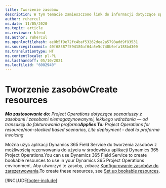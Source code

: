 ```yaml
---
title: Tworzenie zasobów
description: W tym temacie zamieszczono link do informacji dotyczące sposobu tworzenia zasobów możliwych do zarezerwowania.
author: ruhercul
ms.date: 11/05/2020
ms.topic: article
ms.reviewer: kfend
ms.author: ruhercul
ms.openlocfilehash: ae0b5f9e72fc4baf53262dea2a5798add9f83531
ms.sourcegitcommit: 40f68387f594180af64a5e5c748b6efa188bd300
ms.translationtype: HT
ms.contentlocale: pl-PL
ms.lasthandoff: 05/10/2021
ms.locfileid: "6002940"
---
```

# <a name="create-resources"></a><span data-ttu-id="71c6d-103">Tworzenie zasobów</span><span class="sxs-lookup"><span data-stu-id="71c6d-103">Create resources</span></span>

<span data-ttu-id="71c6d-104">_**Ma zastosowanie do:** Project Operations dotyczące scenariuszy z zasobami i zasobami niemagazynowanymi, lekkiego wdrażania — od transakcji do fakturowania proforma_</span><span class="sxs-lookup"><span data-stu-id="71c6d-104">_**Applies To:** Project Operations for resource/non-stocked based scenarios, Lite deployment - deal to proforma invoicing_</span></span>

<span data-ttu-id="71c6d-105">Można użyć aplikacji Dynamics 365 Field Service do tworzenia zasobów z możliwością rezerwowania do użycia w środowisku aplikacji Dynamics 365 Project Operations.</span><span class="sxs-lookup"><span data-stu-id="71c6d-105">You can use Dynamics 365 Field Service to create bookable resources to use in your Dynamics 365 Project Operations environment.</span></span> <span data-ttu-id="71c6d-106">Aby utworzyć te zasoby, zobacz [Konfigurowanie zasobów do zarezerwowania](/dynamics365/field-service/set-up-bookable-resources).</span><span class="sxs-lookup"><span data-stu-id="71c6d-106">To create these resources, see [Set up bookable resources](/dynamics365/field-service/set-up-bookable-resources).</span></span>


[!INCLUDE[footer-include](../includes/footer-banner.md)]